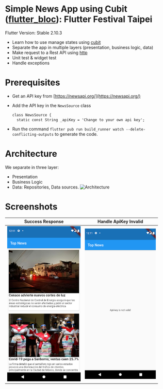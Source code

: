 # Simple News App using Cubit ([flutter_bloc](https://pub.dev/packages/flutter_bloc)): Flutter Festival Taipei

Flutter Version: Stable 2.10.3

- Learn how to use manage states using [cubit](https://pub.dev/packages/flutter_bloc)
- Separate the app in multiple layers (presentation, business logic, data)
- Make request to a Rest API using [http](https://pub.dev/packages/http)
- Unit test & widget test
- Handle exceptions

# Prerequisites

- Get an API key from [https://newsapi.org/](https://newsapi.org/)
- Add the API key in the `NewsSource` class

  ````
  class NewsSource {
    static const String _apiKey = 'Change to your own api key';
  ````

- Run the command `flutter pub run build_runner watch --delete-conflicting-outputs` to generate the code.

# Architecture
We separate in three layer:
- Presentation
- Business Logic
- Data: Repositories, Data sources.
  ![Architecture](https://github.com/Yayo-Arellano/flutter_bloc_architecture/blob/master/images/Architecture.png?raw=true)



# Screenshots

| Success Response | Handle ApiKey Invalid |
| ---------------- | --------------------- |
| ![Image 1](https://github.com/Yayo-Arellano/flutter_bloc_architecture/blob/master/images/Image%201.png?raw=true) |![Image 2](https://github.com/Yayo-Arellano/flutter_bloc_architecture/blob/master/images/Image%202.png?raw=true) |

